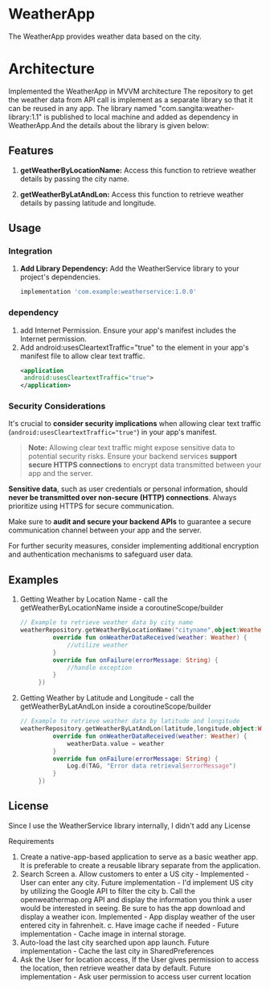 # WeatherApp

The WeatherApp provides weather data based on the city.

# Architecture
Implemented the WeatherApp in MVVM architecture
The repository to get the weather data from API call is implement as a separate library so that it can be reused in any app. 
The library named "com.sangita:weather-library:1.1" is published to local machine and added as dependency in WeatherApp.And the details about the library is given below:

## Features

1. **getWeatherByLocationName:**
   Access this function to retrieve weather details by passing the city name.

2. **getWeatherByLatAndLon:**
   Access this function to retrieve weather details by passing latitude and longitude.

## Usage

### Integration

1. **Add Library Dependency:**
   Add the WeatherService library to your project's dependencies.
   ```groovy
   implementation 'com.example:weatherservice:1.0.0'

### dependency
1. add Internet Permission. Ensure your app's manifest includes the Internet permission.
2. Add android:usesCleartextTraffic="true" to the <application> element in your app's manifest file to allow clear text traffic.
   ```xml
   <application
    android:usesCleartextTraffic="true">
   </application>

### Security Considerations

It's crucial to **consider security implications** when allowing clear text traffic (`android:usesCleartextTraffic="true"`) in your app's manifest.

> **Note:** Allowing clear text traffic might expose sensitive data to potential security risks. Ensure your backend services **support secure HTTPS connections** to encrypt data transmitted between your app and the server.

**Sensitive data**, such as user credentials or personal information, should **never be transmitted over non-secure (HTTP) connections**. Always prioritize using HTTPS for secure communication.

Make sure to **audit and secure your backend APIs** to guarantee a secure communication channel between your app and the server.

For further security measures, consider implementing additional encryption and authentication mechanisms to safeguard user data.

## Examples
1. Getting Weather by Location Name - call the getWeatherByLocationName inside a coroutineScope/builder
   ```kotlin
   // Example to retrieve weather data by city name
   weatherRepository.getWeatherByLocationName("cityname",object:WeatherListener{
            override fun onWeatherDataReceived(weather: Weather) {
                //utilize weather
            }
            override fun onFailure(errorMessage: String) {
                //handle exception
            }
        })
2. Getting Weather by Latitude and Longitude - call the getWeatherByLatAndLon inside a coroutineScope/builder
   ```kotlin
   // Example to retrieve weather data by latitude and longitude
   weatherRepository.getWeatherByLatAndLon(latitude,longitude,object:WeatherListener{
            override fun onWeatherDataReceived(weather: Weather) {
                weatherData.value = weather
            }
            override fun onFailure(errorMessage: String) {
                Log.d(TAG, "Error data retrieval$errorMessage")
            }
        })

## License
Since I use the WeatherService library internally, I didn't add any License

Requirements
1. Create a native-app-based application to serve as a basic weather app. It is preferable to create a reusable library separate from the application.
2. Search Screen 
 a. Allow customers to enter a US city - Implemented - User can enter any city. Future implementation - I'd implement US city by utilizing the Google API to filter the city
 b. Call the openweathermap.org API and display the information you think a user would be interested in seeing. Be sure to has the app
download and display a weather icon. Implemented - App display weather of the user entered city in fahrenheit.
   c. Have image cache if needed - Future implementation - Cache image in internal storage.
3. Auto-load the last city searched upon app launch. Future implementation - Cache the last city in SharedPreferences
4. Ask the User for location access, If the User gives permission to access the location, then retrieve weather data by default. Future implementation - Ask user permission to access user current location 


